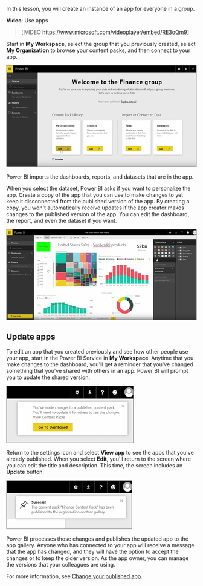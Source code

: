 In this lesson, you will create an instance of an app for everyone in a group.

**Video**: Use apps
> [!VIDEO https://www.microsoft.com/videoplayer/embed/RE3oQm9]

Start in **My Workspace**, select the group that you previously created, select **My Organization** to browse your content packs, and then connect to your app.

![Screenshot of the sample, "Welcome to the Finance Group" app.](../media/pbi-learn06-03myorgcontpk.png)

Power BI imports the dashboards, reports, and datasets that are in the app.

When you select the dataset, Power BI asks if you want to personalize the app. Create a copy of the app that you can use to make changes to yet keep it disconnected from the published version of the app. By creating a copy, you won't automatically receive updates if the app creator makes changes to the published version of the app. You can edit the dashboard, the report, and even the dataset if you want.

![Screenshot of an imported dashboard.](../media/pbi-learn06-03editreport.png)

## Update apps

To edit an app that you created previously and see how other people use your app, start in the Power BI Service in **My Workspace**. Anytime that you make changes to the dashboard, you'll get a reminder that you've changed something that you've shared with others in an app. Power BI will prompt you to update the shared version.

![Notification that you've made changes to a published app.](../media/pbi-learn06-04uvmadechanges.png)

Return to the settings icon and select **View app** to see the apps that you've already published. When you select **Edit**, you'll return to the screen where you can edit the title and description. This time, the screen includes an **Update** button.

![Screenshot of the success notice after updating an app.](../media/pbi-learn06-04contpksuccess.png)

Power BI processes those changes and publishes the updated app to the app gallery. Anyone who has connected to your app will receive a message that the app has changed, and they will have the option to accept the changes or to keep the older version. As the app owner, you can manage the versions that your colleagues are using.

For more information, see [Change your published app](https://docs.microsoft.com/power-bi/service-create-distribute-apps#change-your-published-app/?azure-portal=true).

